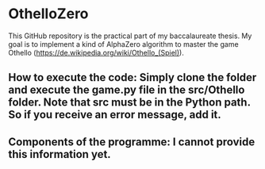 # OthelloZero

This GitHub repository is the practical part of my baccalaureate thesis. My goal is to implement a kind of AlphaZero algorithm to master the game Othello (https://de.wikipedia.org/wiki/Othello_(Spiel)). 

## How to execute the code: Simply clone the folder and execute the game.py file in the src/Othello folder. Note that src must be in the Python path. So if you receive an error message, add it.

## Components of the programme: I cannot provide this information yet. 
